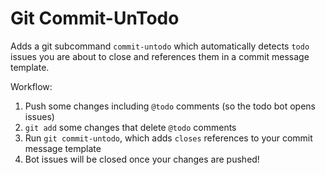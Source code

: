 # Git Commit-UnTodo

Adds a git subcommand `commit-untodo` which automatically detects `todo` issues you are about to close and references them in a commit message template.

Workflow:
1. Push some changes including `@todo` comments (so the todo bot opens issues)
2. `git add` some changes that delete `@todo` comments
3. Run `git commit-untodo`, which adds `closes` references to your commit message template
4. Bot issues will be closed once your changes are pushed!
